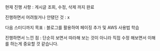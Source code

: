 현재 진행 사항 : 게시글 조회, 수정, 삭제 까지 완료

진행하면서 어려웠거나 안됐던 것 : x

다음 스터디까지 목표 : 블로그를 활용하여 페이징 추가 및 AWS 사용법 학습

진행하면서 느낀 점 : 단순히 보면서 따라해 보는 것이 아니라 직접 수정 해보면서 이해를 하는게 중요할 것 같습니다.
